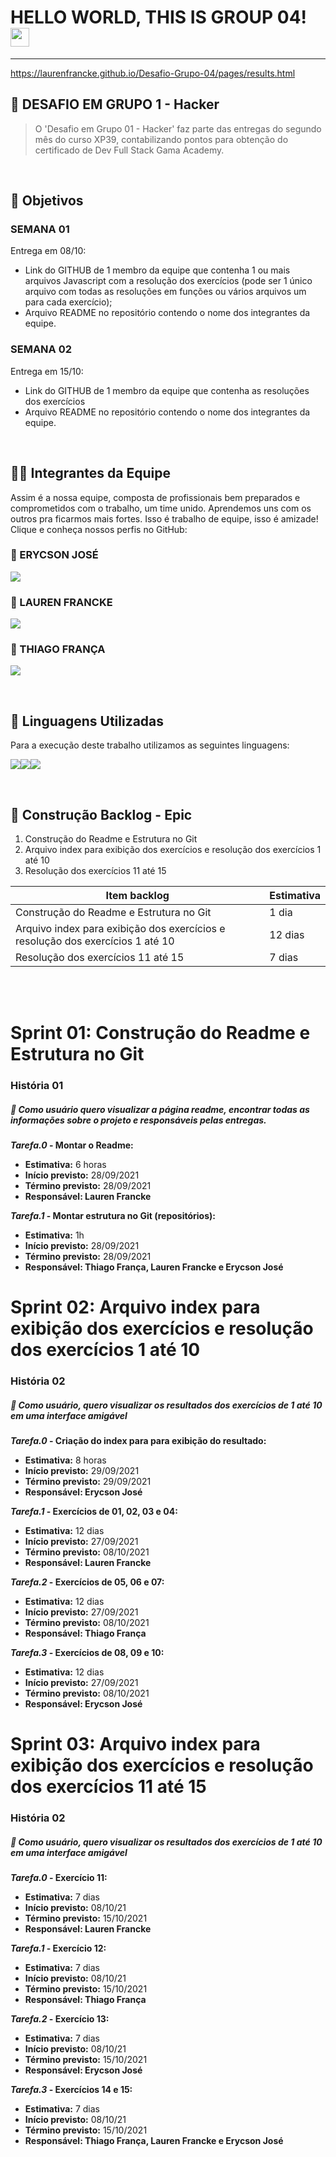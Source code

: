 # HELLO WORLD, THIS IS GROUP 04! <img src=https://github.com/TheDudeThatCode/TheDudeThatCode/blob/master/Assets/Earth.gif width="30">
---
https://laurenfrancke.github.io/Desafio-Grupo-04/pages/results.html
<br />

## 🧐 DESAFIO EM GRUPO 1 - Hacker

> O 'Desafio em Grupo 01 - Hacker' faz parte das entregas do segundo mês do curso XP39,  contabilizando pontos para obtenção do certificado de Dev Full Stack Gama Academy.

<br />

## 🎯 Objetivos

<h3>SEMANA 01</h3>
Entrega em  08/10:

<br />

- Link do GITHUB de 1 membro da equipe que contenha 1 ou mais arquivos Javascript com a resolução dos exercícios (pode ser 1 único arquivo com todas as resoluções em funções ou vários arquivos um para cada exercício);
- Arquivo README no repositório contendo o nome dos integrantes da equipe.



<h3>SEMANA 02</h3>
Entrega em  15/10:

<br />

- Link do GITHUB de 1 membro da equipe que contenha as resoluções dos exercícios
- Arquivo README no repositório contendo o nome dos integrantes da equipe.

<br />

## 👨‍💻 Integrantes da Equipe

Assim é a nossa equipe, composta de profissionais bem preparados e comprometidos com o trabalho, um time unido.
Aprendemos uns com os outros pra ficarmos mais fortes. Isso é trabalho de equipe, isso é amizade!
<br />
Clique e conheça nossos perfis no GitHub:

<H3>👦 ERYCSON JOSÉ</H3>

[<img src = "https://img.shields.io/badge/GitHub-100000?style=for-the-badge&logo=github&logoColor=white">](https://www.github.com/ErycsonJose)

<H3>👧 LAUREN FRANCKE</H3>

[<img src = "https://img.shields.io/badge/GitHub-100000?style=for-the-badge&logo=github&logoColor=white">](https://www.github.com/LaurenFrancke)

<H3>👦 THIAGO FRANÇA</H3>

[<img src = "https://img.shields.io/badge/GitHub-100000?style=for-the-badge&logo=github&logoColor=white">](https://www.github.com/Thiagorsfranca)


<br />

## 👅 Linguagens Utilizadas

Para a execução deste trabalho utilizamos as seguintes linguagens:


<img src="https://img.shields.io/badge/HTML5-E34F26?style=for-the-badge&logo=html5&logoColor=white" /><img src="https://img.shields.io/badge/JavaScript-323330?style=for-the-badge&logo=javascript&logoColor=F7DF1E" /><img src="https://img.shields.io/badge/CSS3-1572B6?style=for-the-badge&logo=css3&logoColor=white" />



<br />

## 📅 Construção Backlog - Epic
<ol>
	<li>Construção do Readme e Estrutura no Git</li>
	<li>Arquivo index para exibição dos exercícios e resolução dos exercícios 1 até 10 </li>
	<li>Resolução dos exercícios 11 até 15 </li>
    
	
</ol>

<table>
	<thead>
		<th><b>Item backlog</b></th>
		<th>Estimativa </th>
	</thead>
	<tbody>
		<tr>
			<td>Construção do Readme e Estrutura no Git</td>
			<td>1 dia</td>
		</tr>
		<tr>
			<td>Arquivo index para exibição dos exercícios e resolução dos exercícios 1 até 10</td>
			<td>12 dias</td>
		</tr>
		<tr>
			<td>Resolução dos exercícios 11 até 15</td>
			<td>7 dias</td>
		</tr>
	</tbody>
</table>

<br>
</br>


# Sprint 01: Construção do Readme e Estrutura no Git
### História 01
##### 👩 Como usuário quero visualizar a página readme, encontrar todas as informações sobre o projeto e responsáveis pelas entregas.

<b><i>Tarefa.0</i> - Montar o Readme: </b> </b>
<ul>  
	<li><b>	Estimativa:</b> 6 horas</li>
	<li><b>Início previsto:</b> 28/09/2021</li>
	<li><b>Término previsto:</b> 28/09/2021</li>
	<li><b>Responsável: Lauren Francke</b></li>
</ul>

<b><i>Tarefa.1</i> -  Montar estrutura no Git (repositórios): </b> 
<ul>  
	<li><b>	Estimativa:</b> 1h</li>
	<li><b>Início previsto:</b> 28/09/2021</li>
	<li><b>Término previsto:</b> 28/09/2021</li>
	<li><b>Responsável: Thiago França, Lauren Francke e Erycson José</b></li>
</ul>


# Sprint 02: Arquivo index para exibição dos exercícios e resolução dos exercícios 1 até 10
### História 02
##### 👩 Como usuário, quero visualizar os resultados dos exercícios de 1 até 10 em uma interface amigável

<b><i>Tarefa.0</i> - Criação do index para para exibição do resultado: </b> 
<ul>  
	<li><b>	Estimativa:</b> 8 horas</li>
	<li><b>Início previsto:</b> 29/09/2021</li>
	<li><b>Término previsto:</b> 29/09/2021</li>
	<li><b>Responsável: Erycson José</b></li>
</ul>

<b><i>Tarefa.1</i> -  Exercícios de 01, 02, 03 e 04: </b> 
<ul>  
	<li><b>	Estimativa:</b> 12 dias</li>
	<li><b>Início previsto:</b> 27/09/2021</li>
	<li><b>Término previsto:</b> 08/10/2021</li>
	<li><b>Responsável: Lauren Francke</b></li>
</ul>

<b><i>Tarefa.2</i> -  Exercícios de 05, 06 e 07: </b> 
<ul>  
	<li><b>	Estimativa:</b> 12 dias</li>
	<li><b>Início previsto:</b> 27/09/2021</li>
	<li><b>Término previsto:</b> 08/10/2021</li>
	<li><b>Responsável: Thiago França</b></li>
</ul>

<b><i>Tarefa.3</i> -  Exercícios de 08, 09 e 10: </b> 
<ul>  
	<li><b>	Estimativa:</b> 12 dias</li>
	<li><b>Início previsto:</b> 27/09/2021</li>
	<li><b>Término previsto:</b> 08/10/2021</li>
	<li><b>Responsável: Erycson José</b></li>
</ul>

# Sprint 03: Arquivo index para exibição dos exercícios e resolução dos exercícios 11 até 15
### História 02
##### 👩 Como usuário, quero visualizar os resultados dos exercícios de 1 até 10 em uma interface amigável


<b><i>Tarefa.0</i> -  Exercício 11: </b> 
<ul>  
	<li><b>	Estimativa:</b> 7 dias</li>
	<li><b>Início previsto:</b> 08/10/21</li>
	<li><b>Término previsto:</b> 15/10/2021</li>
	<li><b>Responsável: Lauren Francke</b></li>
</ul>

<b><i>Tarefa.1</i> -  Exercício 12: </b> 
<ul>  
	<li><b>	Estimativa:</b> 7 dias</li>
	<li><b>Início previsto:</b> 08/10/21</li>
	<li><b>Término previsto:</b> 15/10/2021</li>
	<li><b>Responsável: Thiago França</b></li>
</ul>

<b><i>Tarefa.2</i> -  Exercício 13: </b> 
<ul>  
	<li><b>	Estimativa:</b> 7 dias</li>
	<li><b>Início previsto:</b> 08/10/21</li>
	<li><b>Término previsto:</b> 15/10/2021</li>
	<li><b>Responsável: Erycson José</b></li>
</ul>

<b><i>Tarefa.3</i> -  Exercícios 14 e 15: </b> 
<ul>  
	<li><b>	Estimativa:</b> 7 dias</li>
	<li><b>Início previsto:</b> 08/10/21</li>
	<li><b>Término previsto:</b> 15/10/2021</li>
	<li><b>Responsável: Thiago França, Lauren Francke e Erycson José</b></li>
</ul>

